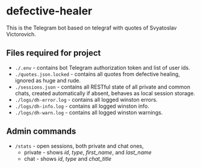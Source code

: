 # defective-healer
This is the Telegram bot based on telegraf with quotes of Svyatoslav Victorovich.

## Files required for project
- `./.env`                  - contains bot Telegram authorization token and list of user ids.
- `./quotes.json.locked`    - contains all quotes from defective healing, ignored as huge and rude.
- `./sessions.json`         - contains all RESTful state of all private and common chats, created automatically if absent, behaves as local session storage.
- `./logs/dh-error.log`     - contains all logged winston errors.
- `./logs/dh-info.log`      - contains all logged winston info.
- `./logs/dh-warn.log`      - contains all logged winston warnings.

## Admin commands
- `/stats`  - open sessions, both private and chat ones,
  - private - shows _id_, _type_, _first_name_, and _last_name_
  - chat - shows _id_, _type_ and _chat_title_
